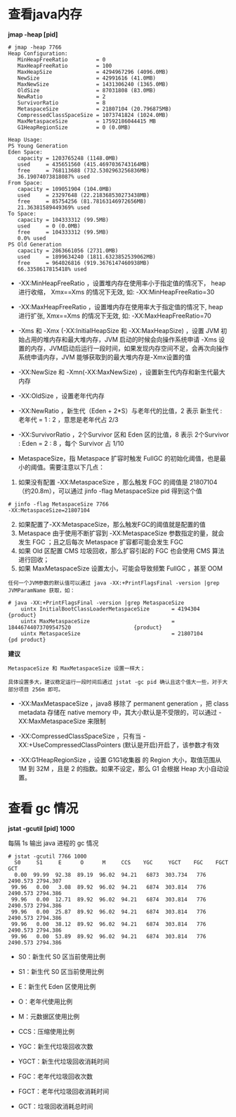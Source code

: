 # 查看java内存
**jmap -heap [pid]**

```
# jmap -heap 7766
Heap Configuration:
   MinHeapFreeRatio         = 0
   MaxHeapFreeRatio         = 100
   MaxHeapSize              = 4294967296 (4096.0MB)
   NewSize                  = 42991616 (41.0MB)
   MaxNewSize               = 1431306240 (1365.0MB)
   OldSize                  = 87031808 (83.0MB)
   NewRatio                 = 2
   SurvivorRatio            = 8
   MetaspaceSize            = 21807104 (20.796875MB)
   CompressedClassSpaceSize = 1073741824 (1024.0MB)
   MaxMetaspaceSize         = 17592186044415 MB
   G1HeapRegionSize         = 0 (0.0MB)

Heap Usage:
PS Young Generation
Eden Space:
   capacity = 1203765248 (1148.0MB)
   used     = 435651560 (415.4697036743164MB)
   free     = 768113688 (732.5302963256836MB)
   36.19074073818087% used
From Space:
   capacity = 109051904 (104.0MB)
   used     = 23297648 (22.218368530273438MB)
   free     = 85754256 (81.78163146972656MB)
   21.36381589449369% used
To Space:
   capacity = 104333312 (99.5MB)
   used     = 0 (0.0MB)
   free     = 104333312 (99.5MB)
   0.0% used
PS Old Generation
   capacity = 2863661056 (2731.0MB)
   used     = 1899634240 (1811.6323852539062MB)
   free     = 964026816 (919.3676147460938MB)
   66.3358617815418% used
```

- -XX:MinHeapFreeRatio ，设置堆内存在使用率小于指定值的情况下， heap 进行收缩， Xmx==Xms 的情况下无效, 如: -XX:MinHeapFreeRatio=30

- -XX:MaxHeapFreeRatio ，设置堆内存在使用率大于指定值的情况下, heap 进行扩张, Xmx==Xms 的情况下无效, 如: -XX:MaxHeapFreeRatio=70

- -Xms 和 -Xmx (-XX:InitialHeapSize 和 -XX:MaxHeapSize) ，设置 JVM 初始占用的堆内存和最大堆内存，JVM 启动的时候会向操作系统申请 -Xms 设置的内存，JVM启动后运行一段时间，如果发现内存空间不足，会再次向操作系统申请内存，JVM 能够获取到的最大堆内存是-Xmx设置的值

- -XX:NewSize 和 -Xmn(-XX:MaxNewSize) ，设置新生代内存和新生代最大内存

- -XX:OldSize ，设置老年代内存

- -XX:NewRatio ，新生代（Eden + 2\*S）与老年代的比值，2 表示 新生代 : 老年代 = 1 : 2 ，意思是老年代占 2/3

- -XX:SurvivorRatio ，2个Survivor 区和 Eden 区的比值，8 表示 2个Survivor : Eden = 2 : 8 ，每个 Survivor 占 1/10

- MetaspaceSize，指 Metaspace 扩容时触发 FullGC 的初始化阈值，也是最小的阈值。需要注意以下几点：
1. 如果没有配置 -XX:MetaspaceSize ，那么触发 FGC 的阈值是 21807104（约20.8m），可以通过 jinfo -flag MetaspaceSize pid 得到这个值

```
# jinfo -flag MetaspaceSize 7766
-XX:MetaspaceSize=21807104
```

2. 如果配置了-XX:MetaspaceSize，那么触发FGC的阈值就是配置的值
3. Metaspace 由于使用不断扩容到 -XX:MetaspaceSize 参数指定的量，就会发生 FGC ；且之后每次 Metaspace 扩容都可能会发生 FGC
4. 如果 Old 区配置 CMS 垃圾回收，那么扩容引起的 FGC 也会使用 CMS 算法进行回收；
5. 如果 MaxMetaspaceSize 设置太小，可能会导致频繁 FullGC ，甚至 OOM

```
任何一个JVM参数的默认值可以通过 java -XX:+PrintFlagsFinal -version |grep JVMParamName 获取，如：

# java -XX:+PrintFlagsFinal -version |grep MetaspaceSize
    uintx InitialBootClassLoaderMetaspaceSize       = 4194304                             {product}
    uintx MaxMetaspaceSize                          = 18446744073709547520                    {product}
    uintx MetaspaceSize                             = 21807104                            {pd product}
```

**建议**
```
MetaspaceSize 和 MaxMetaspaceSize 设置一样大；

具体设置多大，建议稳定运行一段时间后通过 jstat -gc pid 确认且这个值大一些，对于大部分项目 256m 即可。
```

- -XX:MaxMetaspaceSize ，java8 移除了 permanent generation ，把 class metadata 存储在 native memory 中，其大小默认是不受限的，可以通过 -XX:MaxMetaspaceSize 来限制

- -XX:CompressedClassSpaceSize ，只有当 -XX:+UseCompressedClassPointers (默认是开启)开启了，该参数才有效

- -XX:G1HeapRegionSize ，设置 G1G1收集器 的 Region 大小，取值范围从 1M 到 32M ，且是 2 的指数。如果不设定，那么 G1 会根据 Heap 大小自动设置。

# 查看 gc 情况
**jstat -gcutil [pid] 1000**

每隔 1s 输出 java 进程的 gc 情况
```
# jstat -gcutil 7766 1000
  S0     S1     E      O      M     CCS    YGC     YGCT    FGC    FGCT     GCT   
  0.00  99.99  92.38  89.19  96.02  94.21   6873  303.734   776 2490.573 2794.307
 99.96   0.00   3.08  89.92  96.02  94.21   6874  303.814   776 2490.573 2794.386
 99.96   0.00  12.71  89.92  96.02  94.21   6874  303.814   776 2490.573 2794.386
 99.96   0.00  25.87  89.92  96.02  94.21   6874  303.814   776 2490.573 2794.386
 99.96   0.00  38.12  89.92  96.02  94.21   6874  303.814   776 2490.573 2794.386
 99.96   0.00  53.89  89.92  96.02  94.21   6874  303.814   776 2490.573 2794.386
```

- S0：新生代 S0 区当前使用比例

- S1：新生代 S0 区当前使用比例

- E：新生代 Eden 区使用比例

- O：老年代使用比例

- M：元数据区使用比例

- CCS：压缩使用比例

- YGC：新生代垃圾回收次数

- YGCT：新生代垃圾回收消耗时间

- FGC：老年代垃圾回收次数

- FGCT：老年代垃圾回收消耗时间

- GCT：垃圾回收消耗总时间
